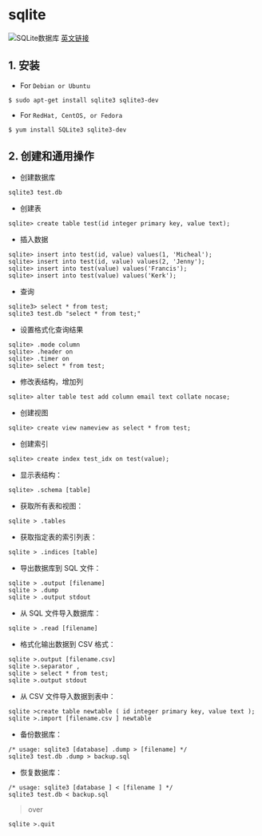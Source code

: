 # sqlite
![SQLite数据库](http://www.oschina.net/question/12_53183)
[英文链接](http://www.askyb.com/sqlite/learn-sqlite-in-1-hour/)

## 1. 安装
* For `Debian or Ubuntu`
```
$ sudo apt-get install sqlite3 sqlite3-dev
```
* For `RedHat, CentOS, or Fedora`
```
$ yum install SQLite3 sqlite3-dev
```

## 2. 创建和通用操作
* 创建数据库
```
sqlite3 test.db
```
* 创建表
```
sqlite> create table test(id integer primary key, value text);
```
* 插入数据
```
sqlite> insert into test(id, value) values(1, 'Micheal');
sqlite> insert into test(id, value) values(2, 'Jenny');
sqlite> insert into test(value) values('Francis');
sqlite> insert into test(value) values('Kerk');
```
* 查询
```
sqlite3> select * from test;
sqlite3 test.db "select * from test;"
```
* 设置格式化查询结果
```
sqlite> .mode column
sqlite> .header on
sqlite> .timer on
sqlite> select * from test;
```
* 修改表结构，增加列
```
sqlite> alter table test add column email text collate nocase;
```
* 创建视图
```
sqlite> create view nameview as select * from test;
```
* 创建索引
```
sqlite> create index test_idx on test(value);
```
* 显示表结构：
```
sqlite> .schema [table]
```
* 获取所有表和视图：
```
sqlite > .tables
```
* 获取指定表的索引列表：
```
sqlite > .indices [table]
```
* 导出数据库到 SQL 文件：
```
sqlite > .output [filename]
sqlite > .dump
sqlite > .output stdout
```
* 从 SQL 文件导入数据库：
```
sqlite > .read [filename]
```
* 格式化输出数据到 CSV 格式：
```
sqlite >.output [filename.csv]
sqlite >.separator ,
sqlite > select * from test;
sqlite >.output stdout
```
* 从 CSV 文件导入数据到表中：
```
sqlite >create table newtable ( id integer primary key, value text );
sqlite >.import [filename.csv ] newtable
```
* 备份数据库：
```
/* usage: sqlite3 [database] .dump > [filename] */
sqlite3 test.db .dump > backup.sql
```
* 恢复数据库：
```
/* usage: sqlite3 [database ] < [filename ] */
sqlite3 test.db < backup.sql
```

> over
```
sqlite >.quit
```
